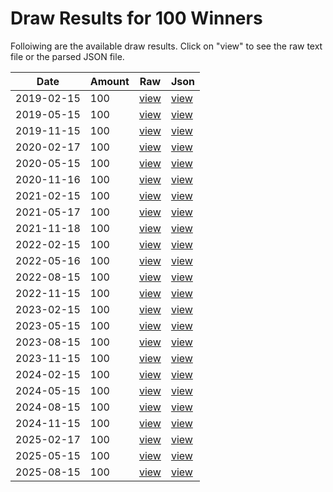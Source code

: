 

# Draw Results for 100 Winners
Folloiwing are the available draw results. Click on "view" to see the raw text file or the parsed JSON file.


| Date | Amount | Raw | Json |
| ---|---|---|--- |
| 2019-02-15 | 100 | [view](/raw/100/2019-02-15.txt) | [view](/json/100/2019-02-15.json) |
| 2019-05-15 | 100 | [view](/raw/100/2019-05-15.txt) | [view](/json/100/2019-05-15.json) |
| 2019-11-15 | 100 | [view](/raw/100/2019-11-15.txt) | [view](/json/100/2019-11-15.json) |
| 2020-02-17 | 100 | [view](/raw/100/2020-02-17.txt) | [view](/json/100/2020-02-17.json) |
| 2020-05-15 | 100 | [view](/raw/100/2020-05-15.txt) | [view](/json/100/2020-05-15.json) |
| 2020-11-16 | 100 | [view](/raw/100/2020-11-16.txt) | [view](/json/100/2020-11-16.json) |
| 2021-02-15 | 100 | [view](/raw/100/2021-02-15.txt) | [view](/json/100/2021-02-15.json) |
| 2021-05-17 | 100 | [view](/raw/100/2021-05-17.txt) | [view](/json/100/2021-05-17.json) |
| 2021-11-18 | 100 | [view](/raw/100/2021-11-18.txt) | [view](/json/100/2021-11-18.json) |
| 2022-02-15 | 100 | [view](/raw/100/2022-02-15.txt) | [view](/json/100/2022-02-15.json) |
| 2022-05-16 | 100 | [view](/raw/100/2022-05-16.txt) | [view](/json/100/2022-05-16.json) |
| 2022-08-15 | 100 | [view](/raw/100/2022-08-15.txt) | [view](/json/100/2022-08-15.json) |
| 2022-11-15 | 100 | [view](/raw/100/2022-11-15.txt) | [view](/json/100/2022-11-15.json) |
| 2023-02-15 | 100 | [view](/raw/100/2023-02-15.txt) | [view](/json/100/2023-02-15.json) |
| 2023-05-15 | 100 | [view](/raw/100/2023-05-15.txt) | [view](/json/100/2023-05-15.json) |
| 2023-08-15 | 100 | [view](/raw/100/2023-08-15.txt) | [view](/json/100/2023-08-15.json) |
| 2023-11-15 | 100 | [view](/raw/100/2023-11-15.txt) | [view](/json/100/2023-11-15.json) |
| 2024-02-15 | 100 | [view](/raw/100/2024-02-15.txt) | [view](/json/100/2024-02-15.json) |
| 2024-05-15 | 100 | [view](/raw/100/2024-05-15.txt) | [view](/json/100/2024-05-15.json) |
| 2024-08-15 | 100 | [view](/raw/100/2024-08-15.txt) | [view](/json/100/2024-08-15.json) |
| 2024-11-15 | 100 | [view](/raw/100/2024-11-15.txt) | [view](/json/100/2024-11-15.json) |
| 2025-02-17 | 100 | [view](/raw/100/2025-02-17.txt) | [view](/json/100/2025-02-17.json) |
| 2025-05-15 | 100 | [view](/raw/100/2025-05-15.txt) | [view](/json/100/2025-05-15.json) |
| 2025-08-15 | 100 | [view](/raw/100/2025-08-15.txt) | [view](/json/100/2025-08-15.json) |
